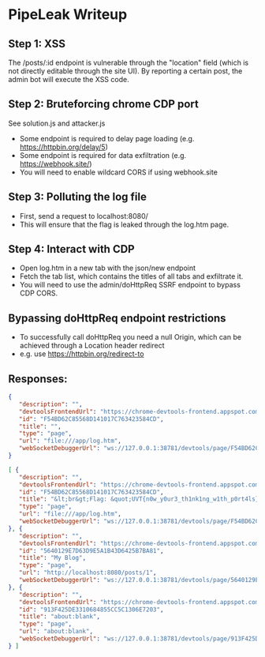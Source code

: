 # PipeLeak Writeup

## Step 1: XSS

The /posts/:id endpoint is vulnerable through the "location" field (which is not directly editable through the site UI).
By reporting a certain post, the admin bot will execute the XSS code.

## Step 2: Bruteforcing chrome CDP port

See solution.js and attacker.js

- Some endpoint is required to delay page loading (e.g. https://httpbin.org/delay/5)
- Some endpoint is required for data exfiltration (e.g. https://webhook.site/)
- You will need to enable wildcard CORS if using webhook.site

## Step 3: Polluting the log file

- First, send a request to localhost:8080/<title> and then to localhost:8080/</title>
- This will ensure that the flag is leaked through the log.htm page.

## Step 4: Interact with CDP

- Open log.htm in a new tab with the json/new endpoint
- Fetch the tab list, which contains the titles of all tabs and exfiltrate it.
- You will need to use the admin/doHttpReq SSRF endpoint to bypass CDP CORS.

## Bypassing doHttpReq endpoint restrictions

- To successfully call doHttpReq you need a null Origin, which can be achieved through a Location header redirect
- e.g. use https://httpbin.org/redirect-to

## Responses:

```json
{
   "description": "",
   "devtoolsFrontendUrl": "https://chrome-devtools-frontend.appspot.com/serve_rev/@9ba7e609d28c509a8ce9265c2247065d8d251173/inspector.html?ws=127.0.0.1:38781/devtools/page/F54BD62C85568D141017C763423584CD",
   "id": "F54BD62C85568D141017C763423584CD",
   "title": "",
   "type": "page",
   "url": "file:///app/log.htm",
   "webSocketDebuggerUrl": "ws://127.0.0.1:38781/devtools/page/F54BD62C85568D141017C763423584CD"
}
```

```json
[ {
   "description": "",
   "devtoolsFrontendUrl": "https://chrome-devtools-frontend.appspot.com/serve_rev/@9ba7e609d28c509a8ce9265c2247065d8d251173/inspector.html?ws=127.0.0.1:38781/devtools/page/F54BD62C85568D141017C763423584CD",
   "id": "F54BD62C85568D141017C763423584CD",
   "title": "&lt;br&gt;Flag: &quot;UVT{n0w_y0ur3_th1nk1ng_w1th_p0rt4ls}&quot;&lt;br&gt;GET /",
   "type": "page",
   "url": "file:///app/log.htm",
   "webSocketDebuggerUrl": "ws://127.0.0.1:38781/devtools/page/F54BD62C85568D141017C763423584CD"
}, {
   "description": "",
   "devtoolsFrontendUrl": "https://chrome-devtools-frontend.appspot.com/serve_rev/@9ba7e609d28c509a8ce9265c2247065d8d251173/inspector.html?ws=127.0.0.1:38781/devtools/page/5640129E7D63D9E5A1B43D6425B7BA81",
   "id": "5640129E7D63D9E5A1B43D6425B7BA81",
   "title": "My Blog",
   "type": "page",
   "url": "http://localhost:8080/posts/1",
   "webSocketDebuggerUrl": "ws://127.0.0.1:38781/devtools/page/5640129E7D63D9E5A1B43D6425B7BA81"
}, {
   "description": "",
   "devtoolsFrontendUrl": "https://chrome-devtools-frontend.appspot.com/serve_rev/@9ba7e609d28c509a8ce9265c2247065d8d251173/inspector.html?ws=127.0.0.1:38781/devtools/page/913F425DE3310684855CC5C1306E7203",
   "id": "913F425DE3310684855CC5C1306E7203",
   "title": "about:blank",
   "type": "page",
   "url": "about:blank",
   "webSocketDebuggerUrl": "ws://127.0.0.1:38781/devtools/page/913F425DE3310684855CC5C1306E7203"
} ]
```
